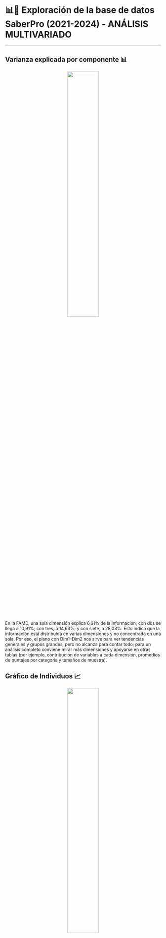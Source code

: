 
# 📊📝 Exploración de la base de datos SaberPro (2021-2024) - ANÁLISIS MULTIVARIADO

---
## Varianza explicada por componente 📊

<p align="center">
  <img src="https://github.com/user-attachments/assets/4664f538-f77b-4987-bf07-3e9e7bd13a7b" width="45%">
</p>

En la FAMD, una sola dimensión explica 6,61% de la información; con dos se llega a 10,91%; con tres, a 14,63%; y con siete, a 28,03%. Esto indica que la información está distribuida en varias dimensiones y no concentrada en una sola. Por eso, el plano con Dim1–Dim2 nos sirve para ver tendencias generales y grupos grandes, pero no alcanza para contar todo; para un análisis completo conviene mirar más dimensiones y apoyarse en otras tablas (por ejemplo, contribución de variables a cada dimensión, promedios de puntajes por categoría y tamaños de muestra).

## Gráfico de Individuos 📈

<p align="center">
  <img src="https://github.com/user-attachments/assets/009625f5-abfe-4c15-8833-5095cc3ea331" width="45%">
</p>

Al ver el gráfico de individuos, los puntos observados es decir los estudiantes forman una sola nube, sin grupos separados. Esa nube se alarga más de izquierda a derecha como se observa en la Dimensión 1 y cambia poco de abajo hacia arriba (Dimensión 2). Solo hay unos pocos puntos muy alejados, que parecen casos extremos. En conclusión el plano ofrece una buena vista general, pero para conclusiones más precisas conviene revisar también otras dimensiones.

## Biplot de variables (FAMD) 📉

<p align="center">
  <img src="https://github.com/user-attachments/assets/5d826836-b682-4897-9973-722d5a6c1045" width="45%">
</p>

En este biplot se ve qué variables jalan más el mapa. Las que más pesan son el estrato de vivienda y la educación de la madre y del padre; también cuentan si la familia tiene internet y tiene computador. Todas quedan hacia el lado derecho y un poco arriba, así que la Dimensión 1 puede leerse como un eje socioeconómico/educativo se podría decir que a mayor estrato y mayor educación de los padres, más se ubican los casos hacia ese lado. En ese mismo sentido aparece el puntaje de Inglés, que se alinea sobre todo con la Dimensión 1. El resto de variables como género, nivel del programa, carácter académico y los otros puntajes, queda cerca del centro, por lo que en este plano aportan poco

---


